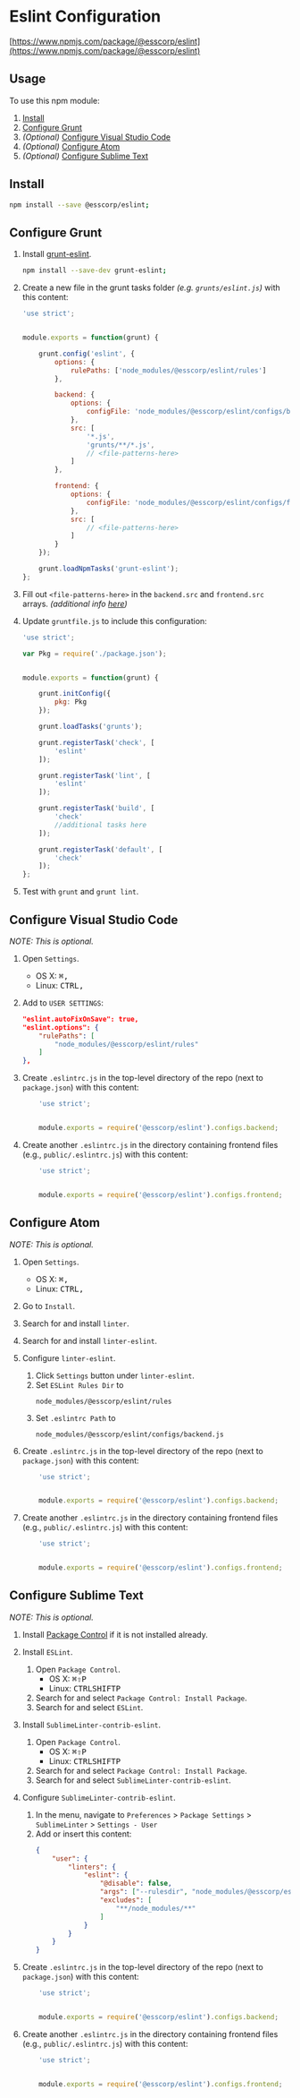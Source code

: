 # Eslint Configuration

[https://www.npmjs.com/package/@esscorp/eslint](https://www.npmjs.com/package/@esscorp/eslint)

## Usage

To use this npm module:

1. [Install](#install)
2. [Configure Grunt](#configure-grunt)
3. *(Optional)* [Configure Visual Studio Code](#configure-visual-studio-code)
4. *(Optional)* [Configure Atom](#configure-atom)
5. *(Optional)* [Configure Sublime Text](#configure-sublime-text)

## Install

```bash
npm install --save @esscorp/eslint;
```

## Configure Grunt

1. Install [grunt-eslint](https://www.npmjs.com/package/grunt-eslint).
	```bash
	npm install --save-dev grunt-eslint;
	```

2. Create a new file in the grunt tasks folder *(e.g. `grunts/eslint.js`)* with this content:
	```javascript
	'use strict';


	module.exports = function(grunt) {

		grunt.config('eslint', {
			options: {
				rulePaths: ['node_modules/@esscorp/eslint/rules']
			},

			backend: {
				options: {
					configFile: 'node_modules/@esscorp/eslint/configs/backend.js'
				},
				src: [
					'*.js',
					'grunts/**/*.js',
					// <file-patterns-here>
				]
			},

			frontend: {
				options: {
					configFile: 'node_modules/@esscorp/eslint/configs/frontend.js'
				},
				src: [
					// <file-patterns-here>
				]
			}
		});

		grunt.loadNpmTasks('grunt-eslint');
	};
	```

3. Fill out `<file-patterns-here>` in the `backend.src` and `frontend.src` arrays. *(additional info [here](http://gruntjs.com/configuring-tasks#files))*

5. Update `gruntfile.js` to include this configuration:
	```javascript
	'use strict';

	var Pkg = require('./package.json');


	module.exports = function(grunt) {

		grunt.initConfig({
			pkg: Pkg
		});

		grunt.loadTasks('grunts');

		grunt.registerTask('check', [
			'eslint'
		]);

		grunt.registerTask('lint', [
			'eslint'
		]);

		grunt.registerTask('build', [
			'check'
			//additional tasks here
		]);

		grunt.registerTask('default', [
			'check'
		]);
	};
	```

6. Test with `grunt` and `grunt lint`.

## Configure Visual Studio Code

*NOTE: This is optional.*

1. Open `Settings`.
	* OS X: <kbd>⌘</kbd><kbd>,</kbd>
	* Linux: <kbd>CTRL</kbd><kbd>,</kbd>

2. Add to `USER SETTINGS`:
	```json
	"eslint.autoFixOnSave": true,
	"eslint.options": {
        "rulePaths": [
            "node_modules/@esscorp/eslint/rules"
        ]
    },
	```

3. Create `.eslintrc.js` in the top-level directory of the repo (next to `package.json`) with this content:
	```javascript
		'use strict';


		module.exports = require('@esscorp/eslint').configs.backend;
	```

4. Create another `.eslintrc.js` in the directory containing frontend files (e.g., `public/.eslintrc.js`) with this content:
	```javascript
		'use strict';


		module.exports = require('@esscorp/eslint').configs.frontend;
	```

## Configure Atom

*NOTE: This is optional.*

1. Open `Settings`.
	* OS X: <kbd>⌘</kbd><kbd>,</kbd>
	* Linux: <kbd>CTRL</kbd><kbd>,</kbd>

2. Go to `Install`.

3. Search for and install `linter`.

4. Search for and install `linter-eslint`.

5. Configure `linter-eslint`.
	1. Click `Settings` button under `linter-eslint`.
	2. Set `ESLint Rules Dir` to
		```text
		node_modules/@esscorp/eslint/rules
		```
	3. Set `.eslintrc Path` to
		```text
		node_modules/@esscorp/eslint/configs/backend.js
		```

6. Create `.eslintrc.js` in the top-level directory of the repo (next to `package.json`) with this content:
	```javascript
		'use strict';


		module.exports = require('@esscorp/eslint').configs.backend;
	```

7. Create another `.eslintrc.js` in the directory containing frontend files (e.g., `public/.eslintrc.js`) with this content:
	```javascript
		'use strict';


		module.exports = require('@esscorp/eslint').configs.frontend;
	```

## Configure Sublime Text

*NOTE: This is optional.*

1. Install [Package Control](https://packagecontrol.io/installation) if it is not installed already.

2. Install `ESLint`.
	1. Open `Package Control`.
		* OS X: <kbd>⌘</kbd><kbd>⇧</kbd><kbd>P</kbd>
		* Linux: <kbd>CTRL</kbd><kbd>SHIFT</kbd><kbd>P</kbd>
	2. Search for and select `Package Control: Install Package`.
	3. Search for and select `ESLint`.

3. Install `SublimeLinter-contrib-eslint`.
	1. Open `Package Control`.
		* OS X: <kbd>⌘</kbd><kbd>⇧</kbd><kbd>P</kbd>
		* Linux: <kbd>CTRL</kbd><kbd>SHIFT</kbd><kbd>P</kbd>
	2. Search for and select `Package Control: Install Package`.
	3. Search for and select `SublimeLinter-contrib-eslint`.

4. Configure `SublimeLinter-contrib-eslint`.
	1. In the menu, navigate to `Preferences` > `Package Settings` > `SublimeLinter` > `Settings - User`
	2. Add or insert this content:
		```json
		{
		    "user": {
		        "linters": {
		            "eslint": {
		                "@disable": false,
		                "args": ["--rulesdir", "node_modules/@esscorp/eslint/rules"],
		                "excludes": [
		                    "**/node_modules/**"
		                ]
		            }
		        }
		    }
		}
		```

5. Create `.eslintrc.js` in the top-level directory of the repo (next to `package.json`) with this content:
	```javascript
		'use strict';


		module.exports = require('@esscorp/eslint').configs.backend;
	```

6. Create another `.eslintrc.js` in the directory containing frontend files (e.g., `public/.eslintrc.js`) with this content:
	```javascript
		'use strict';


		module.exports = require('@esscorp/eslint').configs.frontend;
	```
